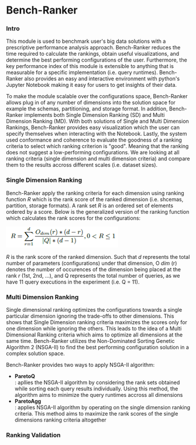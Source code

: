 # Bench-Ranker

### Intro
This module is used to benchmark user's big data solutions with  a prescriptive performance analysis approach. Bench-Ranker reduces the time required to calculate the rankings, obtain useful visualizations, and determine the best performing configurations of the user. Furthermore, the key performance index of this module is extensible to anything that is measurable for a specific implementation (i.e. query runtimes). Bench-Ranker also provides an easy and interactive environment with python's Jupyter Notebook making it easy for users to get insights of their data.

To make the module scalable over the configurations space, Bench-Ranker allows plug in of any number of dimensions into the solution space for example the schemas, partitioning, and storage format. In addition, Bench-Ranker implements both Single Dimension Ranking (SD) and Multi Dimension Ranking (MD). With both solutions of Single and Multi Dimension Rankings, Bench-Ranker provides easy visualization which the user can specify themselves when interacting with the Notebook. Lastly, the system used conformance and coherence to evaluate the goodness of a ranking criteria to select which ranking criterion is "good". Meaning that the ranking does not suggest a low-performing configurations. We are looking at all ranking criteria (single dimension and multi dimension criteria) and compare them to the results accross different scales (i.e. dataset sizes). 

### Single Dimension Ranking
Bench-Ranker apply the ranking criteria for each dimension using ranking function _R_  which is the rank score of the ranked dimension (i.e. shcemas, partition, storage formats). A rank set _R_ is an ordered set of elements ordered by a score. Below is the generalized version of the ranking function which calculates the rank scores for the configurations:

<p>
<img src="https://github.com/DataSystemsGroupUT/PAPyA/raw/main/figs/rankingFunction.png"/>
</p>

_R_ is the rank score of the ranked dimension. Such that _d_ represents the total number of parameters (configurations) under that dimension, O _dim_ (r) denotes the number of occurences of the dimension being placed at the rank _r_ (1st, 2nd, ...), and Q represents the total number of queries, as we have 11 query executions in the experiment (i.e. Q = 11).

### Multi Dimension Ranking
Single dimensional ranking optimizes the configurations towards a single particular dimension ignoring the trade-offs to other dimensions. This shows that Single Dimension ranking criteria maximizes the scores only for one dimension while ignoring the others. This leads to the idea of a Multi Dimensional Ranking criteria which aims to optimize all dimensions at the same time. Bench-Ranker utilizes the Non-Dominated Sorting Genetic Algorithm 2 (NSGA-II) to find the best performing configuration solution in a complex solution space.<br>

Bench-Ranker provides two ways to apply NSGA-II algorithm:
- __ParetoQ__ <br>
: apllies the NSGA-II algorithm by considering the rank sets obtained while sorting each query results individually. Using this method, the algorithm aims to minimize the query runtimes accross all dimensions
- __ParetoAgg__ <br>
: applies NSGA-II algorithm by operating on the single dimension ranking criteria. This method aims to maximize the rank scores of the single dimensions ranking criteria altogether

### Ranking Validation  